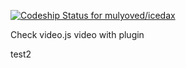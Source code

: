 [ ![Codeship Status for mulyoved/icedax](https://www.codeship.io/projects/d44c7330-209f-0132-2300-5a4be02c6d84/status)](https://www.codeship.io/projects/36008)

Check video.js video with plugin

test2